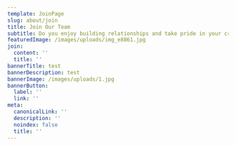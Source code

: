 ```yaml
---
template: JoinPage
slug: about/join
title: Join Our Team
subtitle: Do you enjoy building relationships and take pride in your craft?
featuredImage: /images/uploads/img_e8861.jpg
join:
  content: ''
  title: ''
bannerTitle: test
bannerDescription: test
bannerImage: /images/uploads/1.jpg
bannerButton:
  label: ''
  link: ''
meta:
  canonicalLink: ''
  description: ''
  noindex: false
  title: ''
---
```


